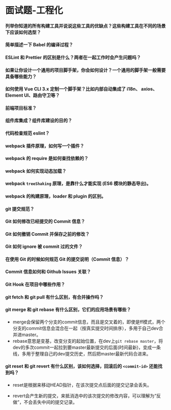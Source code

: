 # 面试题-工程化

#### 列举你知道的所有构建工具并说说这些工具的优缺点？这些构建工具在不同的场景下应该如何选型？



#### 简单描述一下 Babel 的编译过程？



#### ESLint 和 Prettier 的区别是什么？两者在一起工作时会产生问题吗？



#### 如果让你设计一个通用的项目脚手架，你会如何设计？一个通用的脚手架一般需要具备哪些能力？



#### 如何使用 Vue CLI 3.x 定制一个脚手架？比如内部自动集成了 i18n、 axios、Element UI、路由守卫等？



#### 前端项目标准？



#### 组件库集成？组件库建设的目的？



#### 代码检查规范 eslint？



#### webpack 插件原理，如何写一个插件？



#### webpack 的 require 是如何查找依赖的？



#### webpack 如何实现动态加载？



#### webpack `treeShaking` 原理，是靠什么才能实现 (ES6 模块的静态导出)。



#### webpack 的构建原理，loader 和 plugin 的区别。



#### git 提交规范？



#### Git 如何修改已经提交的 Commit 信息？



#### Git 如何撤销 Commit 并保存之前的修改？



#### Git 如何 ignore 被 commit 过的文件？



#### 在使用 Git 的时候如何规范 Git 的提交说明（Commit 信息）？



#### Commit 信息如何和 Github Issues 关联？



#### Git Hook 在项目中哪些作用？



#### git fetch 和 git pull 有什么区别，有合并操作吗？



#### git merge 和 git rebase 有什么区别，它们的应用场景有哪些？

- merge会保留两个分支的commit信息，而且是交叉着的，即使是ff模式，两个分支的commit信息会混合在一起（按真实提交时间排序），多用于自己dev合并进master。
- rebase意思是变基，改变分支的起始位置，在dev上`git rebase master`，将dev的多次commit一起拉到要master最新提交的后面(时间最新)，变成一条线，多用于整理自己的dev提交历史，然后把master最新代码合进来。



#### git reset 和 git revert 有什么区别，该如何选择，回滚后的 `<commit-id>` 还能找到吗？

- reset是根据来移动HEAD指针，在该次提交点后面的提交记录会丢失。

- revert会产生新的提交，来抵消选中的该次提交的修改内容，可以理解为“反做”，不会丢失中间的提交记录。